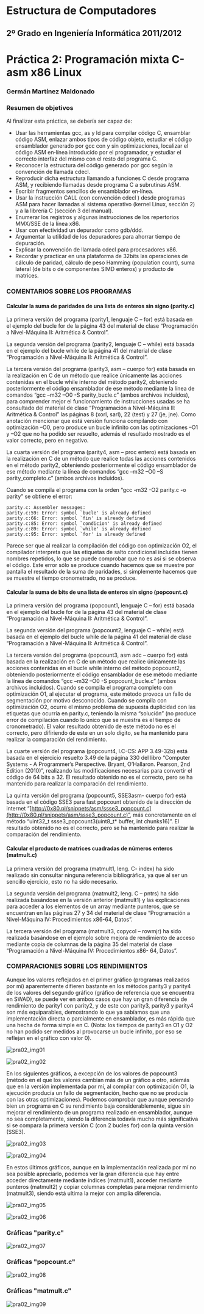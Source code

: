Estructura de Computadores
==========================
2º Grado en Ingeniería Informática 2011/2012
--------------------------------------------


# Práctica 2: Programación mixta C-asm x86 Linux
### Germán Martínez Maldonado

### Resumen de objetivos

Al finalizar esta práctica, se debería ser capaz de: 

* Usar las herramientas gcc, as y ld para compilar código C, ensamblar código ASM, enlazar ambos tipos de código objeto, estudiar el código ensamblador generado por gcc con y sin optimizaciones, localizar el código ASM en‐línea introducido por el programador, y estudiar el correcto interfaz del mismo con el resto del programa C. 
* Reconocer la estructura del código generado por gcc según la convención de llamada cdecl. 
* Reproducir dicha estructura llamando a funciones C desde programa ASM, y recibiendo llamadas desde programa C a subrutinas ASM. 
* Escribir fragmentos sencillos de ensamblador en‐línea. 
* Usar la instrucción CALL (con convención cdecl ) desde programas ASM para hacer llamadas al sistema operativo (kernel Linux, sección 2) y a la librería C (sección 3 del manual). 
* Enumerar los registros y algunas instrucciones de los repertorios MMX/SSE de la línea x86. 
* Usar con efectividad un depurador como gdb/ddd. 
* Argumentar la utilidad de los depuradores para ahorrar tiempo de depuración. 
* Explicar la convención de llamada cdecl para procesadores x86. 
* Recordar y practicar en una plataforma de 32bits las operaciones de cálculo de paridad, cálculo de peso Hamming (population count), suma lateral (de bits o de componentes SIMD enteros) y producto de matrices. 


### COMENTARIOS SOBRE LOS PROGRAMAS

#### Calcular la suma de paridades de una lista de enteros sin signo (parity.c)

La primera versión del programa (parity1, lenguaje C – for) está basada en el ejemplo del bucle for de la página 43 del material de clase “Programación a Nivel-Máquina II: Aritmética & Control”.

La segunda versión del programa (parity2, lenguaje C – while) está basada en el ejemplo del bucle while de la página 41 del material de clase “Programación a Nivel-Máquina II: Aritmética & Control”.

La tercera versión del programa (parity3, asm – cuerpo for) está basada en la realización en C de un método que realice únicamente las acciones contenidas en el bucle while interno del método parity2, obteniendo posteriormente el código ensamblador de ese método mediante la línea de comandos “gcc –m32 –O0 -S parity_bucle.c” (ambos archivos incluidos), para comprender mejor el funcionamiento de instrucciones usadas se ha consultado del material de clase “Programación a Nivel-Máquina II: Aritmética & Control” las páginas 8 (xorl, sarl), 22 (test) y 27 (je, jne). Como anotación mencionar que está versión funciona compilando con optimización –O0, pero produce un bucle infinito con las optimizaciones –O1 y
–O2 que no ha podido ser resuelto, además el resultado mostrado es el valor correcto, pero en negativo.

La cuarta versión del programa (parity4, asm – proc entero) está basada en la realización en C de un método que realice todas las acciones contenidos en el método parity2, obteniendo posteriormente el código ensamblador de ese método mediante la línea de comandos “gcc –m32 –O0 –S parity_completo.c” (ambos archivos incluidos).

Cuando se compila el programa con la orden “gcc -m32 -O2 parity.c -o parity” se obtiene el error:

```
parity.c: Assembler messages:
parity.c:59: Error: symbol `bucle' is already defined
parity.c:66: Error: symbol `fin' is already defined
parity.c:85: Error: symbol `condicion' is already defined
parity.c:89: Error: symbol `while' is already defined
parity.c:95: Error: symbol `for' is already defined
```

Parece ser que al realizar la compilación del código con optimización O2, el compilador interpreta que las etiquetas de salto condicional incluidas tienen nombres repetidos, lo que se puede comprobar que no es así si se observa el código. Este error sólo se produce cuando hacemos que se muestre por pantalla el resultado de la suma de paridades, si simplemente hacemos que se muestre el tiempo cronometrado, no se produce.

#### Calcular la suma de bits de una lista de enteros sin signo (popcount.c)

La primera versión del programa (popcount1, lenguaje C – for) está basada en el ejemplo del bucle for de la página 43 del material de clase “Programación a Nivel-Máquina II: Aritmética & Control”.

La segunda versión del programa (popcount2, lenguaje C – while) está basada en el ejemplo del bucle while de la página 41 del material de clase “Programación a Nivel-Máquina II: Aritmética & Control”.

La tercera versión del programa (popcount3, asm adc – cuerpo for) está basada en la realización en C de un método que realice únicamente las acciones contenidas en el bucle while interno del método popcount2, obteniendo posteriormente el código ensamblador de ese método mediante la línea de comandos “gcc –m32 –O0 -S popcount_bucle.c” (ambos archivos incluidos). Cuando se compila el programa completo con optimización O1, al ejecutar el programa, este método provoca un fallo de segmentación por motivo desconocido. Cuando se compila con optimización O2, ocurre el mismo problema de supuesta duplicidad con las etiquetas que ocurría en parity.c, teniendo la misma “solución” (no produce error de compilación cuando lo único que se muestra es el tiempo de cronometrado). El valor resultado obtenido de este método no es el correcto, pero difiriendo de este en un solo dígito, se ha mantenido para realizar la comparación del rendimiento.

La cuarte versión del programa (popcount4, l.C-CS: APP 3.49-32b) está basada en el ejercicio resuelto 3.49 de la página 330 del libro “Computer Systems - A Programmer’s Perspective. Bryant, O’Hallaron. Pearson, 2nd Edition (2010)”, realizando las modificaciones necesarias para convertir el código de 64 bits a 32. El resultado obtenido no es el correcto, pero se ha mantenido para realizar la comparación del rendimiento.

La quinta versión del programa (popcount5, SSE3asm- cuerpo for) está basada en el código SSE3 para fast popcount obtenido de la dirección de internet “[http://0x80.pl/snippets/asm/ssse3_popcount.c](http://0x80.pl/snippets/asm/ssse3_popcount.c)”, más concretamente en el método “uint32_t ssse3_popcount3(uint8_t* buffer, int chunks16)”. El resultado obtenido no es el correcto, pero se ha mantenido para realizar la comparación del rendimiento.

#### Calcular el producto de matrices cuadradas de números enteros (matmult.c)

La primera versión del programa (matmult1, leng. C- index) ha sido realizado sin consultar ninguna referencia bibliográfica, ya que al ser un sencillo ejercicio, esto no ha sido necesario.

La segunda versión del programa (matmult2, leng. C – pntrs) ha sido realizada basándose en la versión anterior (matmult1) y las explicaciones para acceder a los elementos de un array mediante punteros, que se encuentran en las páginas 27 y 34 del material de clase “Programación a Nivel-Máquina IV: Procedimientos x86-64, Datos”.

La tercera versión del programa (matmult3, copycol – rowmjr) ha sido realizada basándose en el ejemplo sobre mejora de rendimiento de acceso mediante copia de columnas de la página 35 del material de clase “Programación a Nivel-Máquina IV: Procedimientos x86- 64, Datos”.


### COMPARACIONES SOBRE LOS RENDIMIENTOS

Aunque los valores reflejados en el primer gráfico (programas realizados por mí) aparentemente difieren bastante en los métodos parity3 y parity4 de los valores del segundo gráfico (gráfico de referencia que se encuentra en SWAD), se puede ver en ambos casos que hay un gran diferencia de rendimiento de parity1 con parity2, y de este con parity3, parity3 y parity4 son más equiparables, demostrando lo que ya sabíamos que una implementación directa o parcialmente en ensamblador, es más rápida que una hecha de forma simple en C. (Nota: los tiempos de parity3 en O1 y O2 no han podido ser medidos al provocarse un bucle infinito, por eso se reflejan en el gráfico con valor 0).

![pra02_img01](imagenes/pra02_img01.png)

![pra02_img02](imagenes/pra02_img02.png)

En los siguientes gráficos, a excepción de los valores de popcount3 (método en el que los valores cambian más de un gráfico a otro, además que en la versión implementada por mí, al compilar con optimización O1, la ejecución producía un fallo de segmentación, hecho que no se producía con las otras optimizaciones). Podemos comprobar que aunque pensando bien un programa en C su rendimiento baja considerablemente, sigue sin mejorar el rendimiento de un programa realizado en ensamblador, aunque no sea completamente, siendo la diferencia todavía mucho más significativa si se compara la primera versión C (con 2 bucles for) con la quinta versión (SSE3).

![pra02_img03](imagenes/pra02_img03.png)

![pra02_img04](imagenes/pra02_img04.png)

En estos últimos gráficos, aunque en la implementación realizada por mí no sea posible apreciarlo, podemos ver la gran diferencia que hay entre acceder directamente mediante índices (matmult1), acceder mediante punteros (matmult2) y copiar columnas completas para mejorar rendimiento (matmult3), siendo está ultima la mejor con amplia diferencia.

![pra02_img05](imagenes/pra02_img05.png)

![pra02_img06](imagenes/pra02_img06.png)


### Gráficas "parity.c"

![pra02_img07](imagenes/pra02_img07.png)


### Gráficas "popcount.c"

![pra02_img08](imagenes/pra02_img08.png)


### Gráficas "matmult.c"

![pra02_img09](imagenes/pra02_img09.png)

